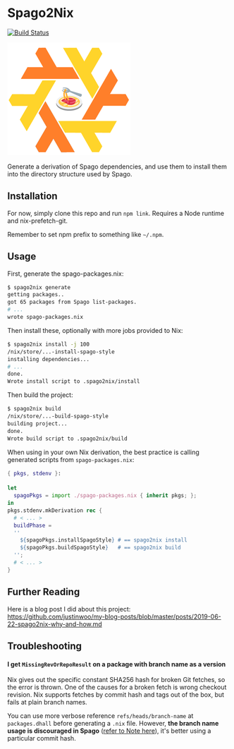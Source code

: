 # Spago2Nix

[![Build Status](https://travis-ci.com/justinwoo/spago2nix.svg?branch=master)](https://travis-ci.com/justinwoo/spago2nix)

![](./logo-256.png)

Generate a derivation of Spago dependencies, and use them to install them into the directory structure used by Spago.

## Installation

For now, simply clone this repo and run `npm link`. Requires a Node runtime and nix-prefetch-git.

Remember to set npm prefix to something like `~/.npm`.

## Usage

First, generate the spago-packages.nix:

```bash
$ spago2nix generate
getting packages..
got 65 packages from Spago list-packages.
# ...
wrote spago-packages.nix
```

Then install these, optionally with more jobs provided to Nix:

```bash
$ spago2nix install -j 100
/nix/store/...-install-spago-style
installing dependencies...
# ...
done.
Wrote install script to .spago2nix/install
```

Then build the project:

```bash
$ spago2nix build
/nix/store/...-build-spago-style
building project...
done.
Wrote build script to .spago2nix/build
```

When using in your own Nix derivation, the best practice is calling generated scripts from `spago-packages.nix`:

```nix
{ pkgs, stdenv }:

let 
  spagoPkgs = import ./spago-packages.nix { inherit pkgs; };
in
pkgs.stdenv.mkDerivation rec {
  # < ... >
  buildPhase = 
  '' 
    ${spagoPkgs.installSpagoStyle} # == spago2nix install
    ${spagoPkgs.buildSpagoStyle}   # == spago2nix build
  '';
  # < ... >
}
```

## Further Reading

Here is a blog post I did about this project: <https://github.com/justinwoo/my-blog-posts/blob/master/posts/2019-06-22-spago2nix-why-and-how.md>

## Troubleshooting

#### I get `MissingRevOrRepoResult` on a package with branch name as a version

Nix gives out the specific constant SHA256 hash for broken Git fetches, so the error is thrown. 
One of the causes for a broken fetch is wrong checkout revision. Nix supports fetches by commit hash and tags out of the box, but fails at plain branch names. 

You can use more verbose reference `refs/heads/branch-name` at `packages.dhall` before generating a `.nix` file.
However, __the branch name usage is discouraged in Spago__ ([refer to Note here](https://github.com/spacchetti/spago#override-a-package-in-the-package-set-with-a-remote-one)), it's better using a particular commit hash.
